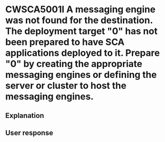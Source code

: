 # CWSCA5001I A messaging engine was not found for the destination. The deployment target "0" has not been prepared to have SCA applications deployed to it. Prepare "0" by creating the appropriate messaging engines or defining the server or cluster to host the messaging engines.

## Explanation

## User response